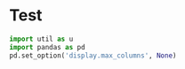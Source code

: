 # Test

```python
import util as u
import pandas as pd
pd.set_option('display.max_columns', None)
```










